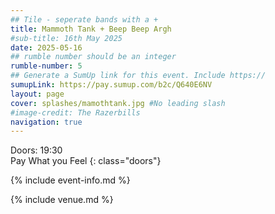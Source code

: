 ```yaml
---
## Tile - seperate bands with a +
title: Mammoth Tank + Beep Beep Argh
#sub-title: 16th May 2025
date: 2025-05-16
## rumble number should be an integer
rumble-number: 5
## Generate a SumUp link for this event. Include https://
sumupLink: https://pay.sumup.com/b2c/Q640E6NV
layout: page
cover: splashes/mamothtank.jpg #No leading slash
#image-credit: The Razerbills
navigation: true
---
```


Doors: 19:30 <br>Pay What you Feel
{: class="doors"}

{% include event-info.md %}

{% include venue.md %}